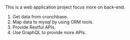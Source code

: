 This is a web application project focus more on back-end. </br>
1. Get data from crunchbase.</br>
2. Map data to mysql by using ORM tools.</br>
3. Provide Restful APIs.</br>
4. Use GraphQL to provide more APIs.</br>
